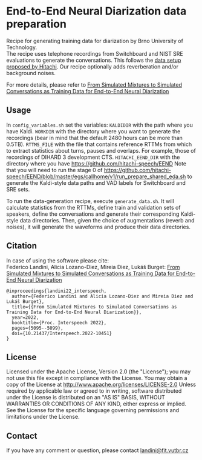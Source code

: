 # End-to-End Neural Diarization data preparation

Recipe for generating training data for diarization by Brno University of Technology. \
The recipe uses telephone recordings from Switchboard and NIST SRE evaluations to generate the conversations. This follows the [data setup proposed by Hitachi](https://github.com/hitachi-speech/EEND/blob/b851eecd8d7a966487ed3e4ff934a1581a73cc9e/egs/callhome/v1/run_prepare_shared_eda.sh). Our recipe optionally adds reverberation and/or background noises.

For more details, please refer to [From Simulated Mixtures to Simulated Conversations as Training Data for End-to-End Neural Diarization](https://arxiv.org/abs/2204.00890)


## Usage
In `config_variables.sh` set the variables:
`KALDIDIR` with the path where you have Kaldi.
`WORKDIR` with the directory where you want to generate the recordings (bear in mind that the default 2480 hours can be more than 0.5TB).
`RTTMS_FILE` with the file that contains reference RTTMs from which to extract statistics about turns, pauses and overlaps. For example, those of recordings of DIHARD 3 development CTS.
`HITACHI_EEND_DIR` with the directory where you have https://github.com/hitachi-speech/EEND Note that you will need to run the stage 0 of https://github.com/hitachi-speech/EEND/blob/master/egs/callhome/v1/run_prepare_shared_eda.sh to generate the Kaldi-style data paths and VAD labels for Switchboard and SRE sets.

To run the data-generation recipe, execute `generate_data.sh`. It will calculate statistics from the RTTMs, define train and validation sets of speakers, define the conversations and generate their corresponding Kaldi-style data directories. Then, given the choice of augmentations (reverb and noises), it will generate the waveforms and produce their data directories.



## Citation
In case of using the software please cite:\
Federico Landini, Alicia Lozano-Diez, Mireia Diez, Lukáš Burget: [From Simulated Mixtures to Simulated Conversations as Training Data for End-to-End Neural Diarization](https://arxiv.org/abs/2204.00890)
```
@inproceedings{landini22_interspeech,
  author={Federico Landini and Alicia Lozano-Diez and Mireia Diez and Lukáš Burget},
  title={{From Simulated Mixtures to Simulated Conversations as Training Data for End-to-End Neural Diarization}},
  year=2022,
  booktitle={Proc. Interspeech 2022},
  pages={5095--5099},
  doi={10.21437/Interspeech.2022-10451}
}
```


## License

Licensed under the Apache License, Version 2.0 (the "License"); you may not use this file except in compliance with the License. You may obtain a copy of the License at http://www.apache.org/licenses/LICENSE-2.0 Unless required by applicable law or agreed to in writing, software distributed under the License is distributed on an "AS IS" BASIS, WITHOUT WARRANTIES OR CONDITIONS OF ANY KIND, either express or implied. See the License for the specific language governing permissions and limitations under the License.



## Contact
If you have any comment or question, please contact landini@fit.vutbr.cz
